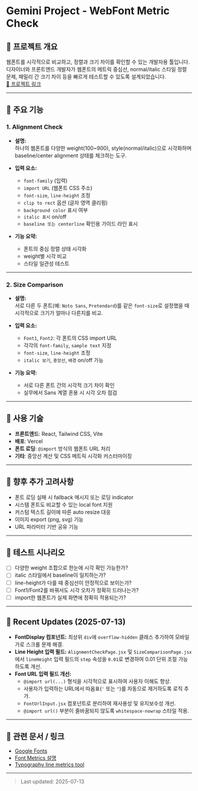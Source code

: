 # Gemini Project - WebFont Metric Check

## 📌 프로젝트 개요

웹폰트를 시각적으로 비교하고, 정렬과 크기 차이를 확인할 수 있는 개발자용 툴입니다.  
디자이너와 프론트엔드 개발자가 웹폰트의 메트릭 중심선, normal/italic 스타일 정렬 문제, 패밀리 간 크기 차이 등을 빠르게 테스트할 수 있도록 설계되었습니다.  
[🔗 프로젝트 링크](https://webfont-metric-check.vercel.app/)

---

## 🚀 주요 기능

### 1. Alignment Check

- **설명:**  
  하나의 웹폰트를 다양한 weight(100~900), style(normal/italic)으로 시각화하며 baseline/center alignment 상태를 체크하는 도구.

- **입력 요소:**

  - `font-family` (입력)
  - `import URL` (웹폰트 CSS 주소)
  - `font-size`, `line-height` 조정
  - `clip to rect` 옵션 (글자 영역 클리핑)
  - `background color` 표시 여부
  - `italic 표시` on/off
  - `baseline 또는 centerline` 확인용 가이드 라인 표시

- **기능 요약:**
  - 폰트의 중심 정렬 상태 시각화
  - weight별 시각 비교
  - 스타일 일관성 테스트

---

### 2. Size Comparison

- **설명:**  
  서로 다른 두 폰트(예: `Noto Sans`, `Pretendard`)를 같은 `font-size`로 설정했을 때 시각적으로 크기가 얼마나 다른지를 비교.

- **입력 요소:**

  - `Font1`, `Font2`: 각 폰트의 CSS import URL
  - 각각의 `font-family`, `sample text` 지정
  - `font-size`, `line-height` 조정
  - `italic 보기`, `중앙선`, `배경` on/off 가능

- **기능 요약:**
  - 서로 다른 폰트 간의 시각적 크기 차이 확인
  - 실무에서 Sans 계열 혼용 시 시각 오차 점검

---

## 🔧 사용 기술

- **프론트엔드**: React, Tailwind CSS, Vite
- **배포**: Vercel
- **폰트 로딩**: `@import` 방식의 웹폰트 URL 처리
- **기타**: 중앙선 계산 및 CSS 메트릭 시각화 커스터마이징

---

## 🧠 향후 추가 고려사항

- 폰트 로딩 실패 시 fallback 메시지 또는 로딩 indicator
- 시스템 폰트도 비교할 수 있는 local font 지원
- 커스텀 텍스트 길이에 따른 auto resize 대응
- 이미지 export (png, svg) 기능
- URL 파라미터 기반 공유 기능

---

## 📝 테스트 시나리오

- [ ] 다양한 weight 조합으로 한눈에 시각 확인 가능한가?
- [ ] italic 스타일에서 baseline이 일치하는가?
- [ ] line-height가 다를 때 중심선이 안정적으로 보이는가?
- [ ] Font1/Font2를 바꿔서도 시각 오차가 정확히 드러나는가?
- [ ] import한 웹폰트가 실제 화면에 정확히 적용되는가?

---

## 🚀 Recent Updates (2025-07-13)

- **FontDisplay 컴포넌트:** 최상위 `div`에 `overflow-hidden` 클래스 추가하여 모바일 가로 스크롤 문제 해결.
- **Line Height 입력 필드:** `AlignmentCheckPage.jsx` 및 `SizeComparisonPage.jsx`에서 `lineHeight` 입력 필드의 `step` 속성을 `0.01`로 변경하여 0.01 단위 조절 가능하도록 개선.
- **Font URL 입력 필드 개선:**
  - `@import url(...)` 형식을 시각적으로 표시하여 사용자 이해도 향상.
  - 사용자가 입력하는 URL에서 따옴표(`'` 또는 `"`)를 자동으로 제거하도록 로직 추가.
  - `FontUrlInput.jsx` 컴포넌트로 분리하여 재사용성 및 유지보수성 개선.
  - `@import url()` 부분이 줄바꿈되지 않도록 `whitespace-nowrap` 스타일 적용.

---

## 🧭 관련 문서 / 링크

- [Google Fonts](https://fonts.google.com/)
- [Font Metrics 설명](https://developer.mozilla.org/en-US/docs/Web/CSS/line-height)
- [Typography line metrics tool](https://capsize.dev/)

---

> Last updated: 2025-07-13
